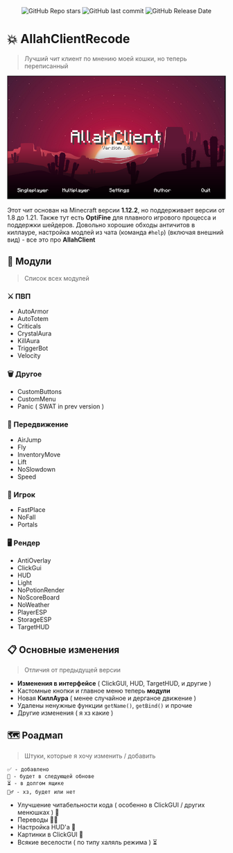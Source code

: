 <div align="center">
    <img alt="GitHub Repo stars" src="https://img.shields.io/github/stars/pablushaa/AllahClientRecode?style=flat">
    <img alt="GitHub last commit" src="https://img.shields.io/github/last-commit/pablushaa/AllahClientRecode">
    <img alt="GitHub Release Date" src="https://img.shields.io/github/release-date/pablushaa/AllahClientRecode?style=flat">
</div>

# 💥 AllahClientRecode
>  Лучший чит клиент по мнению моей кошки, но теперь переписанный 

![screenshot](./screenshot.png)

Этот чит основан на Minecraft версии **1.12.2**, но поддерживает версии от 1.8 до 1.21. Также тут есть **OptiFine** для плавного игрового процесса и поддержки шейдеров. Довольно хорошие обходы античитов в киллауре, настройка модлей из чата (команда ```#help```) (включая внешний вид) - все это про **AllahClient**

## 👾 Модули
> Список всех модулей

### ⚔️ ПВП
- AutoArmor
- AutoTotem
- Criticals
- CrystalAura
- KillAura
- TriggerBot
- Velocity

### 🗑 Другое
- CustomButtons
- CustomMenu
- Panic ( SWAT in prev version )

### 👟 Передвижение
- AirJump
- Fly
- InventoryMove
- Lift
- NoSlowdown
- Speed

### 👤 Игрок
- FastPlace
- NoFall
- Portals

### 🖥 Рендер
- AntiOverlay
- ClickGui
- HUD
- Light
- NoPotionRender
- NoScoreBoard
- NoWeather
- PlayerESP
- StorageESP
- TargetHUD

## 📋 Основные изменения
> Отличия от предыдущей версии

- **Изменения в интерфейсе** ( ClickGUI, HUD, TargetHUD, и другие )
- Кастомные кнопки и главное меню теперь **модули**
- Новая **КиллАура** ( менее случайное и дерганое движение )
- Удалены ненужные функции  ```getName()```, ```getBind()``` и прочие
- Другие изменения ( я хз какие )

## 🗺 Роадмап
> Штуки, которые я хочу изменить / добавить

```
✅ - добавлено
📎 - будет в следующей обнове
⏳ - в долгом ящике
🤷‍♂️ - хз, будет или нет
```

- Улучшение читабельности кода ( особенно в ClickGUI / других менюшках ) 📎
- Переводы 🤷‍♂️
- Настройка HUD'a 📎
- Картинки в ClickGUI 📎
- Всякие веселости ( по типу халяль режима ) ⏳